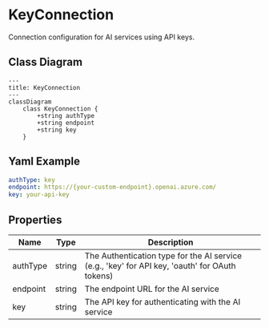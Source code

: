 # KeyConnection

Connection configuration for AI services using API keys.

## Class Diagram

```mermaid
---
title: KeyConnection
---
classDiagram
    class KeyConnection {
        +string authType
        +string endpoint
        +string key
    }
```



## Yaml Example
```yaml
authType: key
endpoint: https://{your-custom-endpoint}.openai.azure.com/
key: your-api-key

```




## Properties

| Name | Type | Description |
| ---- | ---- | ----------- |
| authType | string | The Authentication type for the AI service (e.g., &#39;key&#39; for API key, &#39;oauth&#39; for OAuth tokens)  |
| endpoint | string | The endpoint URL for the AI service  |
| key | string | The API key for authenticating with the AI service  |



